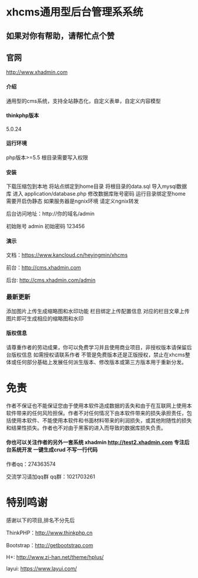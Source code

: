 # xhcms通用型后台管理系系统
## 如果对你有帮助，请帮忙点个赞
## 官网
http://www.xhadmin.com

#### 介绍
通用型的cms系统，支持全站静态化，自定义表单，自定义内容模型

#### thinkphp版本
5.0.24

#### 运行环境
php版本>=5.5 根目录需要写入权限

#### 安装
下载压缩包到本地
将站点绑定到home目录 将根目录的data.sql 导入mysql数据库 进入 application/database.php 修改数据库账号密码
运行目录绑定至home 需要开启伪静态
如果服务器是ngnix环境 请定义ngnix转发

后台访问地址：http://你的域名/admin

初始账号 admin
初始密码 123456

#### 演示
文档：https://www.kancloud.cn/heyingmin/xhcms

前台：http://cms.xhadmin.com

后台: http://cms.xhadmin.com/admin

### 最新更新
添加图片上传生成缩略图和水印功能 栏目绑定上传配置信息 对应的栏目文章上传图片即可生成相应的缩略图和水印


#### 版权信息
请尊重作者的劳动成果，你可以免费学习并且使用商业项目，非授权版本请保留后台版权信息 如需授权请联系作者
不管是免费版本还是正版授权，禁止在xhcms整体或任何部分基础上发展任何派生版本、修改版本或第三方版本用于重新分发。

# 免责
作者不保证也不能保证您由于使用本软件造成数据的丢失和由于在互联网上使用本软件带来的任何风险担保。作者不对任何情况下由本软件带来的损失承担责任，包括使用本软件、不能使用本软件和书面材料带来的利润损失，或其他附随性的损失和结果性损失。作者也不对由于黑客的进入而导致的数据库损失负责。

#### 你也可以关注作者的另外一套系统 xhadmin http://test2.xhadmin.com 专注后台系统开发 一键生成crud 不写一行代码

作者qq：274363574

交流学习请加qq群
qq群：1021703261

# 特别鸣谢

感谢以下的项目,排名不分先后

ThinkPHP：http://www.thinkphp.cn

Bootstrap：http://getbootstrap.com

H+: http://www.zi-han.net/theme/hplus/

layui: https://www.layui.com/